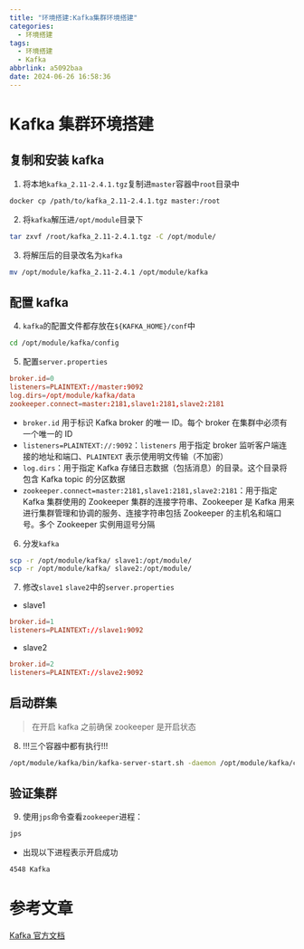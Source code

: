 ```yaml
---
title: "环境搭建:Kafka集群环境搭建"
categories:
  - 环境搭建
tags:
  - 环境搭建
  - Kafka
abbrlink: a5092baa
date: 2024-06-26 16:58:36
---
```


# Kafka 集群环境搭建

## 复制和安装 kafka

1. 将本地`kafka_2.11-2.4.1.tgz`复制进`master`容器中`root`目录中

```bash
docker cp /path/to/kafka_2.11-2.4.1.tgz master:/root
```

2. 将`kafka`解压进`/opt/module`目录下

```bash
tar zxvf /root/kafka_2.11-2.4.1.tgz -C /opt/module/
```

3. 将解压后的目录改名为`kafka`

```bash
mv /opt/module/kafka_2.11-2.4.1 /opt/module/kafka
```

## 配置 kafka

4. `kafka`的配置文件都存放在`${KAFKA_HOME}/conf`中

```bash
cd /opt/module/kafka/config
```

5. 配置`server.properties`

```conf
broker.id=0
listeners=PLAINTEXT://master:9092
log.dirs=/opt/module/kafka/data
zookeeper.connect=master:2181,slave1:2181,slave2:2181
```

- `broker.id` 用于标识 Kafka broker 的唯一 ID。每个 broker 在集群中必须有一个唯一的 ID
- `listeners=PLAINTEXT://:9092`：`listeners` 用于指定 broker 监听客户端连接的地址和端口、`PLAINTEXT` 表示使用明文传输（不加密）
- `log.dirs`：用于指定 Kafka 存储日志数据（包括消息）的目录。这个目录将包含 Kafka topic 的分区数据
- `zookeeper.connect=master:2181,slave1:2181,slave2:2181`：用于指定 Kafka 集群使用的 Zookeeper 集群的连接字符串、Zookeeper 是 Kafka 用来进行集群管理和协调的服务、连接字符串包括 Zookeeper 的主机名和端口号。多个 Zookeeper 实例用逗号分隔

6. 分发`kafka`

```bash
scp -r /opt/module/kafka/ slave1:/opt/module/
scp -r /opt/module/kafka/ slave2:/opt/module/
```

7. 修改`slave1` `slave2`中的`server.properties`

- slave1

```conf
broker.id=1
listeners=PLAINTEXT://slave1:9092
```

- slave2

```conf
broker.id=2
listeners=PLAINTEXT://slave2:9092
```

## 启动群集

> 在开启 kafka 之前确保 zookeeper 是开启状态

8. !!!三个容器中都有执行!!!

```bash
/opt/module/kafka/bin/kafka-server-start.sh -daemon /opt/module/kafka/config/server.properties
```

## 验证集群

9. 使用`jps`命令查看`zookeeper`进程：

```bash
jps
```

- 出现以下进程表示开启成功

```bash
4548 Kafka
```

# 参考文章

[Kafka 官方文档](https://kafka.apache.org/documentation/#gettingStarted)
